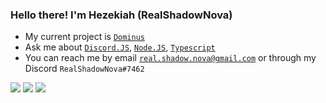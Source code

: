 ### Hello there! I'm Hezekiah (RealShadowNova)

- My current project is [`Dominus`](https://github.com/RealShadowNova/dominus)
- Ask me about [`Discord.JS`](https://discord.js.org), [`Node.JS`](https://nodejs.org), [`Typescript`](https://typescriptlang.com)
- You can reach me by email [`real.shadow.nova@gmail.com`](mailto://real.shadow.nova@gmail.com) or through my Discord `RealShadowNova#7462`

![](https://github-readme-stats.vercel.app/api?username=RealShadowNova&repo=dominus&count_private=true&show_icons=true&theme=onedark)
![](https://github-readme-stats.vercel.app/api/top-langs/?username=RealShadowNova&layout=compact)
[![](https://github-readme-stats.vercel.app/api/wakatime?username=RealShadowNova)](https://github.com/anuraghazra/github-readme-stats)
